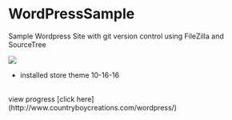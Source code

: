 # WordPressSample
Sample Wordpress Site with git version control using FileZilla and SourceTree

![](http://www.countryboycreations.com/wordpress/wp-content/themes/alpha-store/screenshot.png)

* installed store theme 10-16-16
<br>
view progress [click here](http://www.countryboycreations.com/wordpress/)

